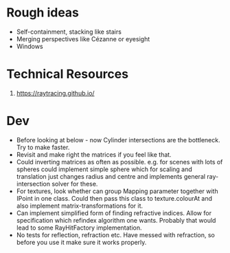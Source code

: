# Rough ideas
- Self-containment, stacking like stairs
- Merging perspectives like Cézanne or eyesight
- Windows

# Technical Resources
1. https://raytracing.github.io/

# Dev
- Before looking at below - now Cylinder intersections are the bottleneck. Try to make faster.
- Revisit and make right the matrices if you feel like that.
- Could inverting matrices as often as possible. e.g. for scenes with lots of spheres could implement
simple sphere which for scaling and translation just changes radius and centre and implements general
ray-intersection solver for these.
- For textures, look whether can group Mapping parameter together with IPoint in one class. 
Could then pass this class to texture.colourAt and also implement matrix-transformations for it.
- Can implement simplified form of finding refractive indices. Allow for specification which refindex algorithm
one wants. Probably that would lead to some RayHitFactory implementation.
- No tests for reflection, refraction etc. Have messed with refraction, so before you use
it make sure it works properly.